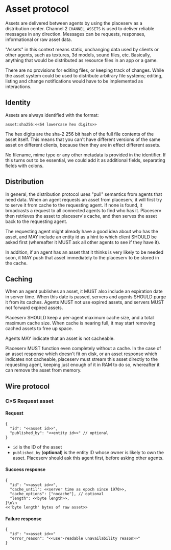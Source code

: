 # Asset protocol

Assets are delivered between agents by using the placeserv as a distribution center. 
Channel 2 `CHANNEL_ASSETS` is used to deliver reliable messages in any direction.
Messages can be requests, responses, informational or raw asset data.

"Assets" in this context means static, unchanging data used by clients or other agents,
such as textures, 3d models, sound files, etc. Basically, anything that would be
distributed as resource files in an app or a game.

There are no provisions for editing files, or keeping track of changes. While the
asset system could be used to distribute arbitrary file systems; editing, listing
and change notifications would have to be implemented as interactions.

## Identity

Assets are always identified with the format:

   `asset:sha256:<<64 lowercase hex digits>>`
 
The hex digits are the sha-2 256 bit hash of the full file contents of the asset itself.
This means that you can't have different versions of the same asset on different clients,
because then they are in effect different assets.

No filename, mime type or any other metadata is provided in the identifier. If this turns
out to be essential, we could add it as additional fields, separating fields with colons.

## Distribution

In general, the distribution protocol uses "pull" semantics from agents that need data.
When an agent requests an asset from placeserv, it will first try to serve it from cache
to the requesting agent. If none is found, it broadcasts a request to all connected agents
to find who has it. Placeserv then retrieves the asset to placeserv's cache, and then serves
the asset back to the requesting agent. 

The requesting agent might already have a good idea about who has the asset, and MAY include 
an entity id as a hint to which client SHOULD be asked first (whereafter it MUST ask all
other agents to see if they have it).

In addition, if an agent has an asset that it thinks is very likely to be needed soon, it
MAY push that asset immediately to the placeserv to be stored in the cache.

## Caching

When an agent publishes an asset, it MUST also include an expiration date in server time.
When this date is passed, servers and agents SHOULD purge it from its caches. Agents MUST
not use expired assets, and servers MUST not forward expired assets.

Placeserv SHOULD keep a per-agent maximum cache size, and a total maximum cache size.
When cache is nearing full, it may start removing cached assets to free up space.

Agents MAY indicate that an asset is not cacheable.

Placeserv MUST function even completely without a cache. In the case of an asset response
which doesn't fit on disk, or an asset response which indicates not cacheable, placeserv 
must stream this asset directly to the requesting agent, keeping just enough of it in RAM 
to do so, whereafter it can remove the asset from memory.

## Wire protocol

### C>S Request asset

#### Request
```
{
  "id": "<<asset id>>",
  "published_by": "<<entity id>>" // optional
}
```

* `id` is the ID of the asset
* `published_by` (__optional__) is the entity ID whose owner is likely to own the asset. 
  Placeserv should ask this agent first, before asking other agents.

#### Success response

```
{
  "id": "<<asset id>>",
  "cache_until": <<server time as epoch since 1970>>,
  "cache_options": ["nocache"], // optional
  "length": <<byte length>>,
}\n\n
<<'byte length' bytes of raw asset>>
```

#### Failure response

```
{
  "id": "<<asset id>>"
  "error_reason": "<<user-readable unavailability reason>>"
}
```
